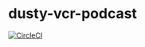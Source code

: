 # dusty-vcr-podcast

[![CircleCI](https://circleci.com/gh/mtlynch/dusty-vcr-podcast.svg?style=svg)](https://circleci.com/gh/mtlynch/dusty-vcr-podcast)
